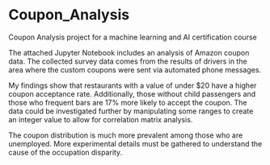 # Coupon_Analysis
Coupon Analysis project for a machine learning and AI certification course

The attached Jupyter Notebook includes an analysis of Amazon coupon data.  The collected survey data comes from the results of drivers in the area where the custom coupons were sent via automated phone messages.

My findings show that restaurants with a value of under $20 have a higher coupon acceptance rate.  Additionally, those without child passengers and those who frequent bars are 17% more likely to accept the coupon.  The data could be investigated further by manipulating some ranges to create an integer value to allow for correlation matrix analysis.

The coupon distribution is much more prevalent among those who are unemployed.  More experimental details must be gathered to understand the cause of the occupation disparity.
